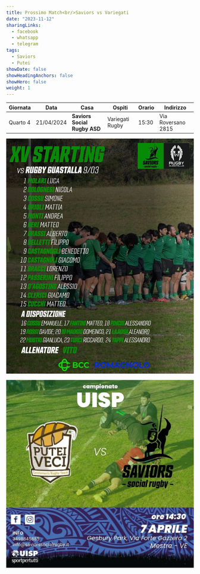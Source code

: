 ```yaml
---
title: Prossimo Match<br/>Saviors vs Variegati
date: "2023-11-12"
sharingLinks:
  - facebook
  - whatsapp
  - telegram
tags:
  - Saviors
  - Putei
showDate: false
showHeadingAnchors: false
showHero: false
weight: 1
---
```


| Giornata | Data       | Casa                         | Ospiti          | Orario | Indirizzo          |
| -------- | ---------- | ---------------------------- | --------------- | ------ | ------------------ |
| Quarto 4 | 21/04/2024 | **Saviors Social Rugby ASD** | Variegati Rugby | 15:30  | Via Roversano 2815 |

![](./team.jpg)

![](./featured.jpg)
